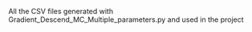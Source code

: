 All the CSV files generated with Gradient_Descend_MC_Multiple_parameters.py and used in the project
